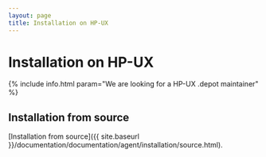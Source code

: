```yaml
---
layout: page
title: Installation on HP-UX
---
```


# Installation on HP-UX

{% include info.html param="We are looking for a HP-UX .depot maintainer" %}

## Installation from source

[Installation from source]({{ site.baseurl }}/documentation/documentation/agent/installation/source.html).
